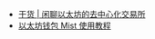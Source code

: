- [干货 | 闲聊以太坊的去中心化交易所](http://ethfans.org/posts/626)
- [以太坊钱包 Mist 使用教程](http://ethfans.org/wikis/%E4%BB%A5%E5%A4%AA%E5%9D%8A%E9%92%B1%E5%8C%85%20Mist%20%E4%BD%BF%E7%94%A8%E6%95%99%E7%A8%8B)
